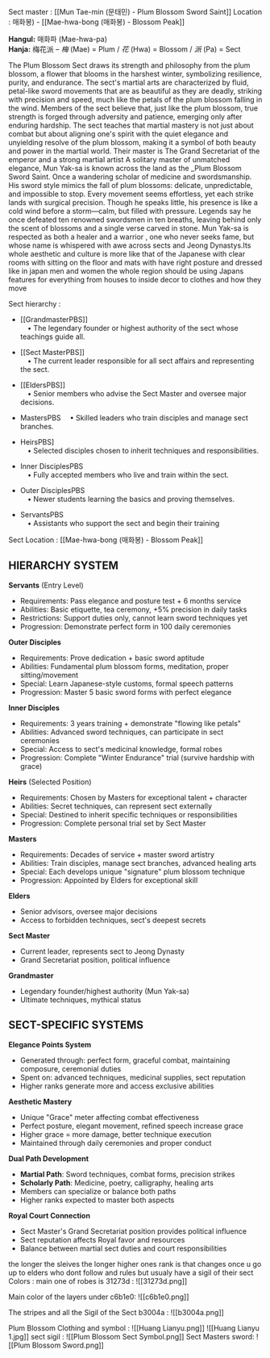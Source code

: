 Sect master : [[Mun Tae-min (문태민) - Plum Blossom Sword Saint]]
Location : 매화봉) - [[Mae-hwa-bong (매화봉) - Blossom Peak]]

**Hangul:** 매화파 (Mae-hwa-pa)  
**Hanja:** 梅花派 – _梅_ (Mae) = Plum / _花_ (Hwa) = Blossom / _派_ (Pa) = Sect

The Plum Blossom Sect draws its strength and philosophy from the plum blossom, a flower that blooms in the harshest winter, symbolizing resilience, purity, and endurance. The sect's martial arts are characterized by fluid, petal-like sword movements that are as beautiful as they are deadly, striking with precision and speed, much like the petals of the plum blossom falling in the wind. Members of the sect believe that, just like the plum blossom, true strength is forged through adversity and patience, emerging only after enduring hardship. The sect teaches that martial mastery is not just about combat but about aligning one's spirit with the quiet elegance and unyielding resolve of the plum blossom, making it a symbol of both beauty and power in the martial world. Their master is The Grand Secretariat of the emperor and a strong martial artist
A solitary master of unmatched elegance, Mun Yak-sa is known across the land as the _Plum Blossom Sword Saint. Once a wandering scholar of medicine and swordsmanship. His sword style mimics the fall of plum blossoms: delicate, unpredictable, and impossible to stop. Every movement seems effortless, yet each strike lands with surgical precision. Though he speaks little, his presence is like a cold wind before a storm—calm, but filled with pressure. Legends say he once defeated ten renowned swordsmen in ten breaths, leaving behind only the scent of blossoms and a single verse carved in stone. Mun Yak-sa is respected as both a healer and a warrior , one who never seeks fame, but whose name is whispered with awe across sects and Jeong Dynastys.Its whole aesthetic and culture is more like that of the Japanese with clear rooms with sitting on the floor and mats with have right posture and dressed like in japan men and women the whole region should be using Japans features for everything from houses to inside decor to clothes and how they move


Sect hierarchy :
- [[GrandmasterPBS]]  
     • The legendary founder or highest authority of the sect whose teachings guide all.
    
- [[Sect MasterPBS]]   
     • The current leader responsible for all sect affairs and representing the sect.
    
- [[EldersPBS]]    
     • Senior members who advise the Sect Master and oversee major decisions.
    
- MastersPBS 
     • Skilled leaders who train disciples and manage sect branches.
    
- HeirsPBS]   
     • Selected disciples chosen to inherit techniques and responsibilities.
    
- Inner DisciplesPBS    
     • Fully accepted members who live and train within the sect.
    
- Outer DisciplesPBS    
     • Newer students learning the basics and proving themselves.
    
- ServantsPBS   
     • Assistants who support the sect and begin their training


Sect Location :
[[Mae-hwa-bong (매화봉) - Blossom Peak]]

## **HIERARCHY SYSTEM**

**Servants** (Entry Level)
- Requirements: Pass elegance and posture test + 6 months service
- Abilities: Basic etiquette, tea ceremony, +5% precision in daily tasks
- Restrictions: Support duties only, cannot learn sword techniques yet
- Progression: Demonstrate perfect form in 100 daily ceremonies

**Outer Disciples**
- Requirements: Prove dedication + basic sword aptitude
- Abilities: Fundamental plum blossom forms, meditation, proper sitting/movement
- Special: Learn Japanese-style customs, formal speech patterns
- Progression: Master 5 basic sword forms with perfect elegance

**Inner Disciples**
- Requirements: 3 years training + demonstrate "flowing like petals"
- Abilities: Advanced sword techniques, can participate in sect ceremonies
- Special: Access to sect's medicinal knowledge, formal robes
- Progression: Complete "Winter Endurance" trial (survive hardship with grace)

**Heirs** (Selected Position)
- Requirements: Chosen by Masters for exceptional talent + character
- Abilities: Secret techniques, can represent sect externally
- Special: Destined to inherit specific techniques or responsibilities
- Progression: Complete personal trial set by Sect Master

**Masters**
- Requirements: Decades of service + master sword artistry
- Abilities: Train disciples, manage sect branches, advanced healing arts
- Special: Each develops unique "signature" plum blossom technique
- Progression: Appointed by Elders for exceptional skill

**Elders**
- Senior advisors, oversee major decisions
- Access to forbidden techniques, sect's deepest secrets

**Sect Master**
- Current leader, represents sect to Jeong Dynasty
- Grand Secretariat position, political influence

**Grandmaster**
- Legendary founder/highest authority (Mun Yak-sa)
- Ultimate techniques, mythical status

## **SECT-SPECIFIC SYSTEMS**

**Elegance Points System**
- Generated through: perfect form, graceful combat, maintaining composure, ceremonial duties
- Spent on: advanced techniques, medicinal supplies, sect reputation
- Higher ranks generate more and access exclusive abilities

**Aesthetic Mastery**
- Unique "Grace" meter affecting combat effectiveness
- Perfect posture, elegant movement, refined speech increase grace
- Higher grace = more damage, better technique execution
- Maintained through daily ceremonies and proper conduct

**Dual Path Development**
- **Martial Path**: Sword techniques, combat forms, precision strikes
- **Scholarly Path**: Medicine, poetry, calligraphy, healing arts
- Members can specialize or balance both paths
- Higher ranks expected to master both aspects

**Royal Court Connection**
- Sect Master's Grand Secretariat position provides political influence
- Sect reputation affects Royal favor and resources
- Balance between martial sect duties and court responsibilities

the longer the sleives the longer higher ones rank is that changes once u go up to elders who dont follow and rules but usualy have a sigil of their sect
Colors :
main one of robes  is 31273d : 
 ![[31273d.png]]

Main color of the layers under c6b1e0:
![[c6b1e0.png]]

The stripes and all the Sigil of the Sect b3004a :
![[b3004a.png]]

Plum Blossom Clothing and symbol :
![[Huang Lianyu.png]]
![[Huang Lianyu 1.jpg]]
sect sigil :
![[Plum Blossom Sect Symbol.png]]
Sect Masters sword:
![[Plum Blossom Sword.png]]